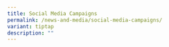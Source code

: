```yaml
---
title: Social Media Campaigns
permalink: /news-and-media/social-media-campaigns/
variant: tiptap
description: ""
---
```

<p></p>